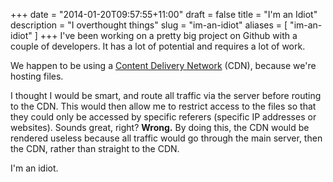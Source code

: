 +++
date = "2014-01-20T09:57:55+11:00"
draft = false
title = "I'm an Idiot"
description = "I overthought things"
slug = "im-an-idiot"
aliases = [
	"im-an-idiot"
]
+++
I've been working on a pretty big project on Github with a couple of developers. It has a lot of potential and requires a lot of work.  

We happen to be using a [Content Delivery Network](http://en.wikipedia.org/wiki/Content_delivery_network) (CDN), because we're hosting files.  

I thought I would be smart, and route all traffic via the server before routing to the CDN. This would then allow me to restrict access to the files so that they could only be accessed by specific referers (specific IP addresses or websites). Sounds great, right? **Wrong.** By doing this, the CDN would be rendered useless because all traffic would go through the main server, then the CDN, rather than straight to the CDN.  

I'm an idiot.
